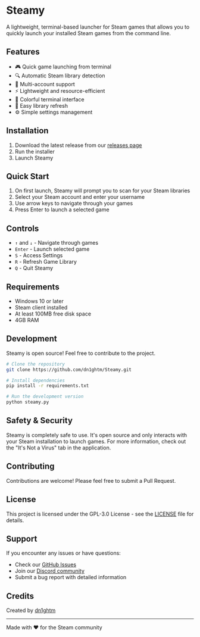 # Steamy

A lightweight, terminal-based launcher for Steam games that allows you to quickly launch your installed Steam games from the command line.

## Features

- 🎮 Quick game launching from terminal
- 🔍 Automatic Steam library detection
- 👤 Multi-account support
- ⚡ Lightweight and resource-efficient
- 🎨 Colorful terminal interface
- 🔄 Easy library refresh
- ⚙️ Simple settings management

## Installation

1. Download the latest release from our [releases page](https://github.com/dn1ghtm/Steamy/releases)
2. Run the installer
3. Launch Steamy

## Quick Start

1. On first launch, Steamy will prompt you to scan for your Steam libraries
2. Select your Steam account and enter your username
3. Use arrow keys to navigate through your games
4. Press Enter to launch a selected game

## Controls

- `↑` and `↓` - Navigate through games
- `Enter` - Launch selected game
- `S` - Access Settings
- `R` - Refresh Game Library
- `Q` - Quit Steamy

## Requirements

- Windows 10 or later
- Steam client installed
- At least 100MB free disk space
- 4GB RAM

## Development

Steamy is open source! Feel free to contribute to the project.

```bash
# Clone the repository
git clone https://github.com/dn1ghtm/Steamy.git

# Install dependencies
pip install -r requirements.txt

# Run the development version
python steamy.py
```

## Safety & Security

Steamy is completely safe to use. It's open source and only interacts with your Steam installation to launch games. For more information, check out the "It's Not a Virus" tab in the application.

## Contributing

Contributions are welcome! Please feel free to submit a Pull Request.

## License

This project is licensed under the GPL-3.0 License - see the [LICENSE](LICENSE) file for details.

## Support

If you encounter any issues or have questions:
- Check our [GitHub Issues](https://github.com/dn1ghtm/Steamy/issues)
- Join our [Discord community](https://discord.gg/steamy)
- Submit a bug report with detailed information

## Credits

Created by [dn1ghtm](https://github.com/dn1ghtm)

---

Made with ❤️ for the Steam community 
